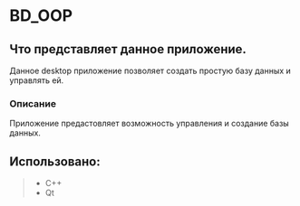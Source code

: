 # BD_OOP
## Что представляет данное приложение.
Данное desktop приложение позволяет создать простую базу данных и управлять ей.
### Описание 
Приложение предастовляет возможность управления и создание базы данных.

## Использовано:
> * С++
> * Qt

